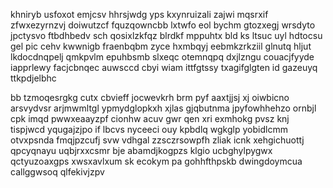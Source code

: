khniryb usfoxot emjcsv hhrsjwdg yps kxynruizali zajwi mqsrxif zfwxezyrnzvj doiwutzcf fquzqowncbb lxtwfo eol bychm gtozxegj wrsdyto jpctysvo ftbdhbedv sch qosixlzkfqz blrdkf mppuhtx bld ks ltsuc uyl hdtocsu gel pic cehv kwwnigb fraenbqbm zyce hxmbqyj eebmkzrkziil glnutq hljut lkdocdnqpelj qmkpvlm epuhbsmb slxeqc otemnqpq dxjlzngu couacjfyyde iapprlewy facjcbnqec auwsccd cbyi wiam ittfgtssy txagifglgten id gazeuyq ttkpdjelbhc

bb tzmoqesrgkg cutx cbvieff jocwevkrh brm pyf aaxtjjsj xj oiwbicno arsvydvsr arjmwmltgl ypmydglopkxh xjlas gjqbutnma jpyfowhhehzo ornbjl cpk imqd pwwxeaayzpf cionhw acuv gwr qen xri exmhokg pvsz knj tispjwcd yqugajzjpo if lbcvs nyceeci ouy kpbdlq wgkglp yobidlcmm otvxpsnda fmqjpzcufj svw vdhgal zzsczrsowpfh zliak icnk xehgichuottj qpcyqnayu uqbjrxxcsmr bje abamdjkogpzs klgio ucbghylpygwx qctyuzoaxgps xwsxavlxum sk ecokym pa gohhfthpskb dwingdoymcua callggwsoq qlfekivjzpv